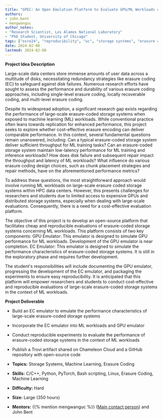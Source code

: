 ```yaml
---
title: "GPEC: An Open Emulation Platform to Evaluate GPU/ML Workloads on Erasure Coding Storage" 
authors:
- john.bent
- mengwanguc
author_notes:
- "Research Scientist, Los Alamos National Laboratory"
- "PhD Student, University of Chicago"
tags: ["osre24", "reproducibility", "uc", "storage systems", "erasure coding", "machine learning"]
date: 2024-02-08
lastmod: 2024-02-08
---
```


**Project Idea Description**

Large-scale data centers store immense amounts of user data across a multitude of disks, necessitating redundancy strategies like erasure coding (EC) to safeguard against disk failures. Numerous research efforts have sought to assess the performance and durability of various erasure coding approaches, including single-level erasure coding, locally recoverable coding, and multi-level erasure coding.

Despite its widespread adoption, a significant research gap exists regarding the performance of large-scale erasure-coded storage systems when exposed to machine learning (ML) workloads. While conventional practice often leans towards replication for enhanced performance, this project seeks to explore whether cost-effective erasure encoding can deliver comparable performance. In this context, several fundamental questions remain unanswered, including:
Can a typical erasure-coded storage system deliver sufficient throughput for ML training tasks?
Can an erasure-coded storage system maintain low-latency performance for ML training and inference workloads?
How does disk failure and subsequent repair impact the throughput and latency of ML workloads?
What influence do various erasure coding design choices, such as chunk placement strategies and repair methods, have on the aforementioned performance metrics?

To address these questions, the most straightforward approach would involve running ML workloads on large-scale erasure coded storage systems within HPC data centers. However, this presents challenges for researchers and students due to limited access to expensive GPUs and distributed storage systems, especially when dealing with large-scale evaluations. Consequently, there is a need for a cost-effective evaluation platform.

The objective of this project is to develop an open-source platform that facilitates cheap and reproducible evaluations of erasure-coded storage systems concerning ML workloads. This platform consists of two key components:
GPU Emulator: This emulator is designed to simulate GPU performance for ML workloads. Development of the GPU emulator is near completion.
EC Emulator: This emulator is designed to simulate the performance characteristics of erasure-coded storage systems. It is still in the exploratory phase and requires further development.

The student's responsibilities will include documenting the GPU emulator, progressing the development of the EC emulator, and packaging the experiments to ensure easy reproducibility. It is anticipated that this platform will empower researchers and students to conduct cost-effective and reproducible evaluations of large-scale erasure-coded storage systems in the context of ML workloads.



**Project Deliverable**
- Build an EC emulator to emulate the performance characteristics of large-scale erasure-coded storage systems
- Incorporate the EC emulator into ML workloads and GPU emulator
- Conduct reproducible experiments to evaluate the performance of erasure-coded storage systems in the context of ML workloads
- Publish a Trovi artifact shared on Chameleon Cloud and a GitHub repository with open-source code



- **Topics:** Storage Systems, Machine Learning, Erasure Coding
- **Skills:** C/C++, Python, PyTorch, Bash scripting, Linux, Erasure Coding, Machine Learning
- **Difficulty:** Hard
- **Size:** Large (350 hours)
- **Mentors:** {{% mention mengwanguc %}} ([Main contact person](mailto:wangm12@uchicago.edu)) and John Bent

